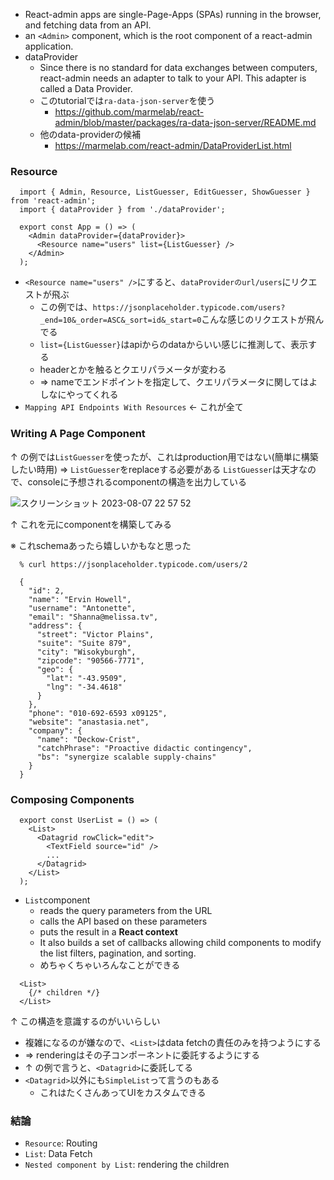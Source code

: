 - React-admin apps are single-Page-Apps (SPAs) running in the browser, and fetching data from an API. 
-  an `<Admin>` component, which is the root component of a react-admin application.
- dataProvider
  - Since there is no standard for data exchanges between computers, react-admin needs an adapter to talk to your API. This adapter is called a Data Provider.
  - このtutorialでは`ra-data-json-server`を使う
    - https://github.com/marmelab/react-admin/blob/master/packages/ra-data-json-server/README.md
  - 他のdata-providerの候補
    - https://marmelab.com/react-admin/DataProviderList.html

### Resource
```tsx
  import { Admin, Resource, ListGuesser, EditGuesser, ShowGuesser } from 'react-admin';
  import { dataProvider } from './dataProvider';

  export const App = () => (
    <Admin dataProvider={dataProvider}>
      <Resource name="users" list={ListGuesser} />
    </Admin>
  );
```
- `<Resource name="users" />`にすると、`dataProviderのurl/users`にリクエストが飛ぶ
  - この例では、`https://jsonplaceholder.typicode.com/users?_end=10&_order=ASC&_sort=id&_start=0`こんな感じのリクエストが飛んでる
  - `list={ListGuesser}`はapiからのdataからいい感じに推測して、表示する
  - headerとかを触るとクエリパラメータが変わる
  - => nameでエンドポイントを指定して、クエリパラメータに関してはよしなにやってくれる
- `Mapping API Endpoints With Resources` <- これが全て

### Writing A Page Component
↑ の例では`ListGuesser`を使ったが、これはproduction用ではない(簡単に構築したい時用)
=> `ListGuesser`をreplaceする必要がある
`ListGuesser`は天才なので、consoleに予想されるcomponentの構造を出力している

![スクリーンショット 2023-08-07 22 57 52](https://github.com/tsuzuki-takaaki/test-admin/assets/77610894/ed9d92c0-3653-4664-a511-56ccb1727c77)

↑ これを元にcomponentを構築してみる

※ これschemaあったら嬉しいかもなと思った
```
  % curl https://jsonplaceholder.typicode.com/users/2
```
```
  {
    "id": 2,
    "name": "Ervin Howell",
    "username": "Antonette",
    "email": "Shanna@melissa.tv",
    "address": {
      "street": "Victor Plains",
      "suite": "Suite 879",
      "city": "Wisokyburgh",
      "zipcode": "90566-7771",
      "geo": {
        "lat": "-43.9509",
        "lng": "-34.4618"
      }
    },
    "phone": "010-692-6593 x09125",
    "website": "anastasia.net",
    "company": {
      "name": "Deckow-Crist",
      "catchPhrase": "Proactive didactic contingency",
      "bs": "synergize scalable supply-chains"
    }
  }
```
### Composing Components
```tsx
  export const UserList = () => (
    <List>
      <Datagrid rowClick="edit">
        <TextField source="id" />
        ...
      </Datagrid>
    </List>
  );
```
- `List`component
  - reads the query parameters from the URL
  - calls the API based on these parameters
  - puts the result in a **React context**
  -  It also builds a set of callbacks allowing child components to modify the list filters, pagination, and sorting.
  - めちゃくちゃいろんなことができる

```tsx
  <List>
    {/* children */}
  </List>
```
↑ この構造を意識するのがいいらしい

- 複雑になるのが嫌なので、`<List>`はdata fetchの責任のみを持つようにする
- => renderingはその子コンポーネントに委託するようにする
- ↑ の例で言うと、`<Datagrid>`に委託してる
- `<Datagrid>`以外にも`SimpleList`って言うのもある
  - これはたくさんあってUIをカスタムできる

### 結論
- `Resource`: Routing
- `List`: Data Fetch
- `Nested component by List`: rendering the children
